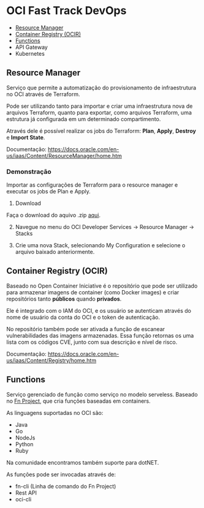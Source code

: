 # OCI Fast Track DevOps

- [Resource Manager](#Resource-Manager)
- [Container Registry (OCIR)](#container-registry-ocir)
- [Functions](#functions)
- API Gateway
- Kubernetes 

## Resource Manager

Serviço que permite a automatização do provisionamento de infraestrutura no OCI através de Terraform.

Pode ser utilizando tanto para importar e criar uma infraestrutura nova de arquivos Terraform, quanto para exportar, como arquivos Terraform, uma estrutura já configurada em um determinado compartimento.

Através dele é possível realizar os jobs do Terraform: **Plan**, **Apply**, **Destroy** e **Import State**.

Documentação: https://docs.oracle.com/en-us/iaas/Content/ResourceManager/home.htm

### Demonstração

Importar as configurações de Terraform para o resource manager e executar os jobs de Plan e Apply.

1. Download

Faça o download do aquivo .zip [aqui](https://github.com/ChristoPedro/fasttrackdevops/raw/main/terraform/terraformFastTrack.zip).

2. Navegue no menu do OCI Developer Services -> Resource Manager -> Stacks

3. Crie uma nova Stack, selecionando My Configuration e selecione o arquivo baixado anteriormente.

## Container Registry (OCIR)

Baseado no Open Container Iniciative é o repositório que pode ser utilizado para armazenar imagens de container (como Docker images) e criar repositórios tanto **públicos** quando **privados**.

Ele é integrado com o IAM do OCI, e os usuário se autenticam através do nome de usuário da conta do OCI e o token de autenticação.

No repositório também pode ser ativada a função de escanear vulnerabilidades das imagens armazenadas. Essa função retornas os uma lista com os códigos CVE, junto com sua descrição e nível de risco.

Documentação: https://docs.oracle.com/en-us/iaas/Content/Registry/home.htm

## Functions

Serviço gerenciado de função como serviço no modelo serveless. Baseado no [Fn Project](https://fnproject.io/), que cria funções baseadas em containers.

As linguagens suportadas no OCI são:

- Java
- Go
- NodeJs
- Python
- Ruby

Na comunidade encontramos também suporte para dotNET.

As funções pode ser invocadas através de:

- fn-cli (Linha de comando do Fn Project)
- Rest API
- oci-cli

